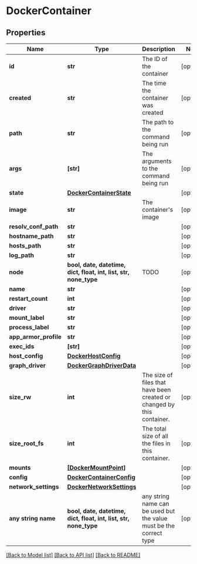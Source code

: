 # DockerContainer


## Properties
Name | Type | Description | Notes
------------ | ------------- | ------------- | -------------
**id** | **str** | The ID of the container | [optional] 
**created** | **str** | The time the container was created | [optional] 
**path** | **str** | The path to the command being run | [optional] 
**args** | **[str]** | The arguments to the command being run | [optional] 
**state** | [**DockerContainerState**](DockerContainerState.md) |  | [optional] 
**image** | **str** | The container&#39;s image | [optional] 
**resolv_conf_path** | **str** |  | [optional] 
**hostname_path** | **str** |  | [optional] 
**hosts_path** | **str** |  | [optional] 
**log_path** | **str** |  | [optional] 
**node** | **bool, date, datetime, dict, float, int, list, str, none_type** | TODO | [optional] 
**name** | **str** |  | [optional] 
**restart_count** | **int** |  | [optional] 
**driver** | **str** |  | [optional] 
**mount_label** | **str** |  | [optional] 
**process_label** | **str** |  | [optional] 
**app_armor_profile** | **str** |  | [optional] 
**exec_ids** | **[str]** |  | [optional] 
**host_config** | [**DockerHostConfig**](DockerHostConfig.md) |  | [optional] 
**graph_driver** | [**DockerGraphDriverData**](DockerGraphDriverData.md) |  | [optional] 
**size_rw** | **int** | The size of files that have been created or changed by this container. | [optional] 
**size_root_fs** | **int** | The total size of all the files in this container. | [optional] 
**mounts** | [**[DockerMountPoint]**](DockerMountPoint.md) |  | [optional] 
**config** | [**DockerContainerConfig**](DockerContainerConfig.md) |  | [optional] 
**network_settings** | [**DockerNetworkSettings**](DockerNetworkSettings.md) |  | [optional] 
**any string name** | **bool, date, datetime, dict, float, int, list, str, none_type** | any string name can be used but the value must be the correct type | [optional]

[[Back to Model list]](../README.md#documentation-for-models) [[Back to API list]](../README.md#documentation-for-api-endpoints) [[Back to README]](../README.md)


